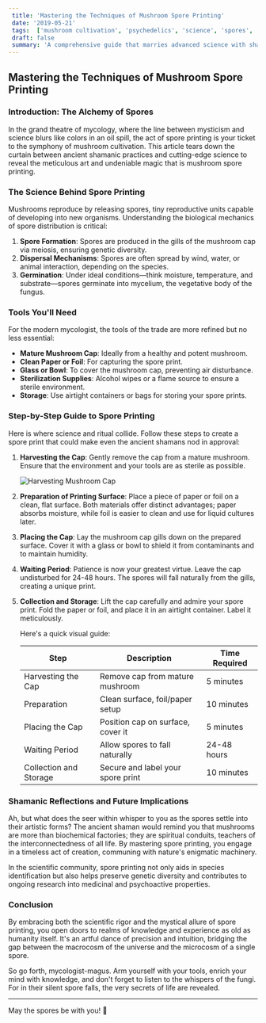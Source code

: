```yaml
--- 
 title: 'Mastering the Techniques of Mushroom Spore Printing'
 date: '2019-05-21'
 tags:  ['mushroom cultivation', 'psychedelics', 'science', 'spores', 'shamanic wisdom']
 draft: false
 summary: 'A comprehensive guide that marries advanced science with shamanic wisdom, teaching you the ancient and modern techniques of mushroom spore printing to perfect your cultivation method.'
--- 
```


## Mastering the Techniques of Mushroom Spore Printing

### Introduction: The Alchemy of Spores

In the grand theatre of mycology, where the line between mysticism and science blurs like colors in an oil spill, the act of spore printing is your ticket to the symphony of mushroom cultivation. This article tears down the curtain between ancient shamanic practices and cutting-edge science to reveal the meticulous art and undeniable magic that is mushroom spore printing.

### The Science Behind Spore Printing

Mushrooms reproduce by releasing spores, tiny reproductive units capable of developing into new organisms. Understanding the biological mechanics of spore distribution is critical:

1. **Spore Formation**: Spores are produced in the gills of the mushroom cap via meiosis, ensuring genetic diversity.
2. **Dispersal Mechanisms**: Spores are often spread by wind, water, or animal interaction, depending on the species.
3. **Germination**: Under ideal conditions—think moisture, temperature, and substrate—spores germinate into mycelium, the vegetative body of the fungus.

### Tools You'll Need

For the modern mycologist, the tools of the trade are more refined but no less essential:

- **Mature Mushroom Cap**: Ideally from a healthy and potent mushroom.
- **Clean Paper or Foil**: For capturing the spore print.
- **Glass or Bowl**: To cover the mushroom cap, preventing air disturbance.
- **Sterilization Supplies**: Alcohol wipes or a flame source to ensure a sterile environment.
- **Storage**: Use airtight containers or bags for storing your spore prints.

### Step-by-Step Guide to Spore Printing

Here is where science and ritual collide. Follow these steps to create a spore print that could make even the ancient shamans nod in approval:

1. **Harvesting the Cap**: Gently remove the cap from a mature mushroom. Ensure that the environment and your tools are as sterile as possible.
   
   ![Harvesting Mushroom Cap](https://example.com/harvesting-cap.jpg)

2. **Preparation of Printing Surface**: Place a piece of paper or foil on a clean, flat surface. Both materials offer distinct advantages; paper absorbs moisture, while foil is easier to clean and use for liquid cultures later.
3. **Placing the Cap**: Lay the mushroom cap gills down on the prepared surface. Cover it with a glass or bowl to shield it from contaminants and to maintain humidity.
4. **Waiting Period**: Patience is now your greatest virtue. Leave the cap undisturbed for 24-48 hours. The spores will fall naturally from the gills, creating a unique print.
5. **Collection and Storage**: Lift the cap carefully and admire your spore print. Fold the paper or foil, and place it in an airtight container. Label it meticulously.

   Here's a quick visual guide:

   | Step | Description | Time Required |
   |------|-------------|---------------|
   | Harvesting the Cap | Remove cap from mature mushroom | 5 minutes |
   | Preparation | Clean surface, foil/paper setup | 10 minutes |
   | Placing the Cap | Position cap on surface, cover it | 5 minutes |
   | Waiting Period | Allow spores to fall naturally | 24-48 hours |
   | Collection and Storage | Secure and label your spore print | 10 minutes |

### Shamanic Reflections and Future Implications

Ah, but what does the seer within whisper to you as the spores settle into their artistic forms? The ancient shaman would remind you that mushrooms are more than biochemical factories; they are spiritual conduits, teachers of the interconnectedness of all life. By mastering spore printing, you engage in a timeless act of creation, communing with nature's enigmatic machinery.

In the scientific community, spore printing not only aids in species identification but also helps preserve genetic diversity and contributes to ongoing research into medicinal and psychoactive properties.

### Conclusion

By embracing both the scientific rigor and the mystical allure of spore printing, you open doors to realms of knowledge and experience as old as humanity itself. It's an artful dance of precision and intuition, bridging the gap between the macrocosm of the universe and the microcosm of a single spore.

So go forth, mycologist-magus. Arm yourself with your tools, enrich your mind with knowledge, and don't forget to listen to the whispers of the fungi. For in their silent spore falls, the very secrets of life are revealed.

---

May the spores be with you! 🍄